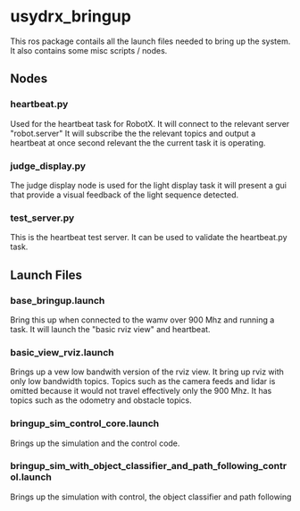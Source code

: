 # usydrx_bringup

This ros package contails all the launch files needed to bring up the system. It also contains some misc scripts / nodes.

## Nodes
### heartbeat.py
Used for the heartbeat task for RobotX.
It will connect to the relevant server "robot.server"
It will subscribe the the relevant topics and output a heartbeat at once second relevant the the current task it is operating.

### judge_display.py

The judge display node is used for the light display task it will present a gui that provide a visual feedback of the light sequence detected. 

### test_server.py
This is the heartbeat test server. It can be used to validate the heartbeat.py task.

## Launch Files
### base_bringup.launch
Bring this up when connected to the wamv over 900 Mhz and running a task. It will launch the "basic rviz view" and heartbeat.

### basic_view_rviz.launch
Brings up a vew low bandwith version of the rviz view. It bring up rviz with only low bandwidth topics. Topics such as the camera feeds and lidar is omitted because it would not travel effectively only the 900 Mhz. It has topics such as the odometry and obstacle topics.

### bringup_sim_control_core.launch
Brings up the simulation and the control code.

### bringup_sim_with_object_classifier_and_path_following_control.launch
Brings up the simulation with control, the object classifier and path following


### 

